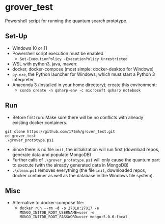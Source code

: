 # grover_test

Powershell script for running the quantum search prototype.

## Set-Up

- Windows 10 or 11
- Powershell script execution must be enabled:
  - `Set-ExecutionPolicy -ExecutionPolicy Unrestricted`
- WSL with python3, java, maven:
- docker, docker-compose (most simple: docker-desktop for Windows)
- `py.exe`, the Python launcher for Windows, which must start a Python 3 interpreter
- Anaconda 3 (installed in your home directory); create this environment:
  - `conda create -n qsharp-env -c microsoft qsharp notebook`

## Run

- Before first run: Make sure there will be no conflicts with already existing docker containers.

```
git clone https://github.com/17tmh/grover_test.git
cd grover_test
.\grover_prototype.ps1
```

- Since there is no file `init`, the initialization will run first (download repos, generate data and populate MongoDB)
- Further calls of `.\grover_prototype.ps1` will only cause the quantum part to execute (with the already generated data in MongoDB)
- `.\clean.ps1` removes everything (the file `init`, downloaded repos, docker container as well as the database in the Windows file system).

## Misc

- Alternative to docker-compose file:
  - `docker run --rm -d -p 27018:27017 -e MONGO_INITDB_ROOT_USERNAME=user -e MONGO_INITDB_ROOT_PASSWORD=user mongo:5.0.6-focal`
